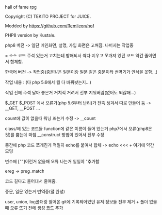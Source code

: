 hall of fame rpg

Copyright (C) TEKITO PROJECT for JUICE.

Modded by https://github.com/Remileon/hof

PHP8 version by Kustale.

php8 버전 -> 일단 메인화면, 설명, 가입 화면은 고쳐짐. 나머지는 작업중

= 소스 코드 주석 있는거 고치는데 방해되서 싹다 지우고 쪼개져 있던 코드 약간 줄이면서 합체함.

한국어 버전 -> 작업중(중문같은 일문이랑 일문 같은 중문이라 번역기가 인식을 못함...)

작업 내용 : (다 php 5.6에서 뭘 다 바꿔놧는지...)

작업 전에 주석 달아 놓은거 거치적 거려서 전부 지워버림(없어도 되잖애...)

$_GET $_POST 에서 오류가(php 5.6부터 난리)가 잔뜩 생겨서 따로 만들어 둠 -> __GET, __POST ...

count에 값이 없을때 워닝 뜨는거 수정 -> __count

class/에 있는 코드들 function에 같은 이름이 들어 있는거 php7에서 오류(php8은 컷)를 뿜는데 마침 __construct 방법이 있어서 전부 수정

중간에 php 코드 쪼개진거 적절히 echo를 붙여서 합체 -> echo <<< + 여기에 약간 모딩

변수에 [""]이런거 없을때 오류 나는거 일일이 "추가함

ereg -> preg_match

코드 길다고 울어대서 줄여줌.

중문, 일문 있는거 번역중(덜 완성)

user, union, log폴더랑 얻어온 git에 기록되어있던 유저 정보들 전부 제거 + 폴더 없을때 오류 뜨기 전에 생성 코드 추가
